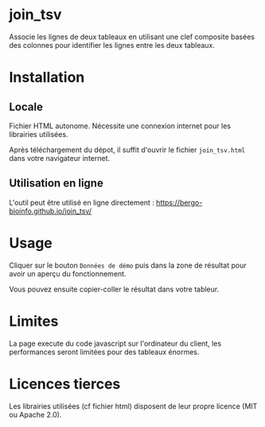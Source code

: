 # join_tsv

Associe les lignes de deux tableaux en utilisant une clef composite basées des colonnes pour identifier les lignes entre les deux tableaux.

# Installation

## Locale

Fichier HTML autonome. Nécessite une connexion internet pour les librairies utilisées.

Après téléchargement du dépot, il suffit d'ouvrir le fichier `join_tsv.html` dans votre navigateur internet.

## Utilisation en ligne

L'outil peut être utilisé en ligne directement : https://bergo-bioinfo.github.io/join_tsv/

# Usage

Cliquer sur le bouton `Données de démo` puis dans la zone de résultat pour avoir un aperçu du fonctionnement.

Vous pouvez ensuite copier-coller le résultat dans votre tableur.

# Limites

La page execute du code javascript sur l'ordinateur du client, les performances seront limitées pour des tableaux énormes.

# Licences tierces

Les librairies utilisées (cf fichier html) disposent de leur propre licence (MIT ou Apache 2.0).
